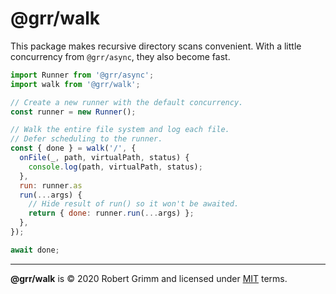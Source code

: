 
# @grr/walk

This package makes recursive directory scans convenient. With a little
concurrency from `@grr/async`, they also become fast.

```js
import Runner from '@grr/async';
import walk from '@grr/walk';

// Create a new runner with the default concurrency.
const runner = new Runner();

// Walk the entire file system and log each file.
// Defer scheduling to the runner.
const { done } = walk('/', {
  onFile(_, path, virtualPath, status) {
    console.log(path, virtualPath, status);
  },
  run: runner.as
  run(...args) {
    // Hide result of run() so it won't be awaited.
    return { done: runner.run(...args) };
  },
});

await done;
```

---

__@grr/walk__ is © 2020 Robert Grimm and licensed under [MIT](LICENSE) terms.
